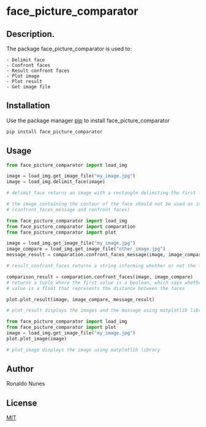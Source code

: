 # face_picture_comparator

## Description. 

The package face_picture_comparator is used to:

	- Delimit face
	- Confront faces
	- Result confront faces
	- Plot image
	- Plot result
	- Get image file

## Installation

Use the package manager [pip](https://pip.pypa.io/en/stable/) to install face_picture_comparator

```bash
pip install face_picture_comparator
```

## Usage

```python
from face_picture_comparator import load_img

image = load_img.get_image_file("my_image.jpg")
image = load_img.delimit_face(image)

# delimit_face returns an image with a rectangle delimiting the first face detected in the input image

# the image containing the contour of the face should not be used as input to face comparison methods 
# (confront_faces_message and confront_faces)
```

```python
from face_picture_comparator import load_img
from face_picture_comparator import comparation
from face_picture_comparator import plot

image = load_img.get_image_file("my_image.jpg")
image_compare = load_img.get_image_file("other_image.jpg")
message_result = comparation.confront_faces_message(image, image_compare)

# result_confront_faces returns a string informing whether or not the faces belong to the same person and the distance between them

comparison_result = comparation.confront_faces(image, image_compare)
# returns a tuple where the first value is a boolean, which says whether or not the faces belong to the same person, and the second 
# value is a float that represents the distance between the faces

plot.plot_result(image, image_compare, message_result)

# plot_result displays the images and the massage using matplotlib library
```

```python
from face_picture_comparator import load_img
from face_picture_comparator import plot
image = load_img.get_image_file("my_image.jpg")
plot.plot_image(image)

# plot_image displays the image using matplotlib library
```

## Author
Ronaldo Nunes

## License
[MIT](https://choosealicense.com/licenses/mit/)